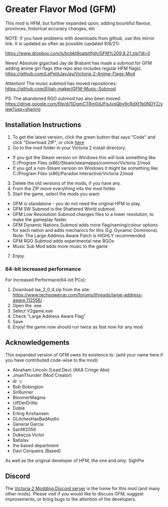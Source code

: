 # Greater Flavor Mod (GFM)

This mod is HFM, but further expanded upon, adding bountiful flavour, provinces, historical accuracy changes, etc

NOTE: If you have problems with downloads from github, use this mirror link. It is updated as often as possible (updated 9/8/21):

https://www.dropbox.com/s/bcbkt9oatptlfgh/GFM%209.8.21.zip?dl=0

News! Absolute gigachad Jay de Brabant has made a submod for GFM adding anime girl flags (the repo also includes regular HFM flags). 
https://github.com/LePetitJayJay/Victoria-2-Anime-Flags-Mod

Attention! The music submod has moved repositories: https://github.com/Elijah-maker/GFM-Music-Submod

PS: The abandoned RGO submod has also been moved: https://drive.google.com/file/d/1iDgmCTRm0dJFqJvqQbv9cRdXt1b0NDYZ/view?usp=sharing

## Installation Instructions

1. To get the latest version, click the green button that says "Code" and click "Download ZIP", or click [here](https://github.com/JmanThunder/HFM-Expanded/archive/refs/heads/master.zip)
2. Go to the mod folder in your Victoria 2 install directory. 
  * If you got the Steam version on Windows this will look something like C:/Program Files (x86)/Steam/steamapps/common/Victoria 2/mod
  * If you got a non-Steam version on Windows it might be something like C:/Program Files (x86)/Paradox Interactive/Victoria 2/mod
3. Delete the old versions of the mods, if you have any.
4. From the ZIP move everything into the mod folder.
5. Start the game, select the mods you want:
  * GFM is standalone - you do not need the original HFM to play.
  * GFM SW Submod is the Shattered World submod.
  * GFM Low Resolutiom Submod changes files to a lower resolution, to make the gameplay faster.
  * GFM Dynamic Nations Submod adds more flag/naming/colour options for each nation and adds mechanics for this (Eg. Dynamic Dominions). 
       Note: The Large Address Aware Patch is HIGHLY recommended.
  * GFM RGO Submod adds experimental new RGOs
  * Music Sub Mod adds more music to the game
7. Enjoy.

### 64-bit increased performance

For Increased Performace(64-bit PCs):
1. Download laa_2_0_4.zip from the site: https://www.techpowerup.com/forums/threads/large-address-aware.112556/
2. Open the .exe
3. Select V2game.exe 
4. Check "Large Address Aware Flag"
5. Save
6. Enjoy! the game now should run twice as fast now for any mod

## Acknowledgements

This expanded version of GFM owes its existence to: (add your name here if you have contributed code-wise to the mod): 
* Abraham Lincoln (Lead Dev) (AKA Cringe Abe)
* JmanThunder (Mod Creator)
* dr ッ
* Bob Bobington
* SirRunner
* BloomerMagma
* UlfDerDritte
* Doble
* Erling Kristiansen
* GLitchesHaxBadAudio
* General Garcia
* Sarif#2056
* Dukeçza Victor
* Batislav
* the based department
* Davi Cerqueira (Based)


As well as the original developer of HFM, the one and only: SighPie

## Discord

The [Victoria 2 Modding Discord server](https://discord.gg/qz73ZEH) is the home for this mod (and many other mods). Please visit if you would like to discuss GFM, suggest improvements, or bring bugs to the attention of the developers.
